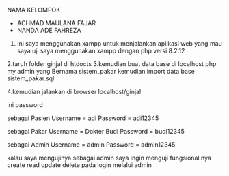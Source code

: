 NAMA KELOMPOK
- ACHMAD MAULANA FAJAR 
- NANDA ADE FAHREZA

1. ini saya menggunakan xampp untuk menjalankan aplikasi web yang mau saya uji 
saya menggunakan xampp dengan php versi 8.2.12

2.taruh folder ginjal di htdocts
3.kemudian buat data base di localhost php my admin yang Bernama sistem_pakar kemudian import data base sistem_pakar.sql

4.kemudian jalankan di browser localhost/ginjal 

ini password 

sebagai Pasien
Username =  adi
Password = adi12345

sebagai Pakar
Username = Dokter Budi
Password = budi12345

sebagai Admin
Username = admin
Password = admin12345

kalau saya mengujinya sebagai admin  saya ingin menguji fungsional nya 
create read update delete pada login melalui admin
